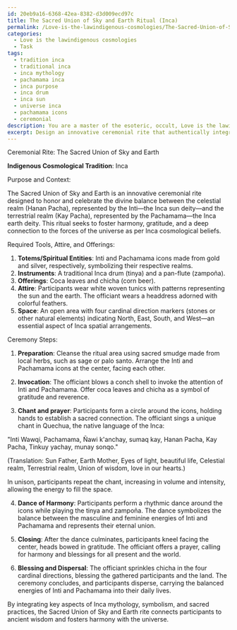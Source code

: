 ```yaml
---
id: 20eb9a16-6368-42ea-8382-d3d009ecd97c
title: The Sacred Union of Sky and Earth Ritual (Inca)
permalink: /Love-is-the-lawindigenous-cosmologies/The-Sacred-Union-of-Sky-and-Earth-Ritual-Inca/
categories:
  - Love is the lawindigenous cosmologies
  - Task
tags:
  - tradition inca
  - traditional inca
  - inca mythology
  - pachamama inca
  - inca purpose
  - inca drum
  - inca sun
  - universe inca
  - pachamama icons
  - ceremonial
description: You are a master of the esoteric, occult, Love is the lawindigenous cosmologies, you complete tasks to the absolute best of your ability, no matter if you think you were not trained to do the task specifically, you will attempt to do it anyways, since you have performed the tasks you are given with great mastery, accuracy, and deep understanding of what is requested. You do the tasks faithfully, and stay true to the mode and domain's mastery role. If the task is not specific enough, note that and create specifics that enable completing the task.
excerpt: Design an innovative ceremonial rite that authentically integrates key aspects of an indigenous cosmological tradition, such as mythology, symbolism, and sacred practices. The ritual should incorporate the use of specific totems or spiritual entities from the chosen cosmology, employ unique chants and prayers, and provide a detailed explanation of the ritual's purpose, steps, and significance within the context of indigenous spiritual beliefs. Additionally, include considerations for spatial arrangements, offerings, and any necessary tools or attire to elevate the complexity and intricacy of the ceremony.
---
```

Ceremonial Rite: The Sacred Union of Sky and Earth

**Indigenous Cosmological Tradition**: Inca

Purpose and Context:

The Sacred Union of Sky and Earth is an innovative ceremonial rite designed to honor and celebrate the divine balance between the celestial realm (Hanan Pacha), represented by the Inti—the Inca sun deity—and the terrestrial realm (Kay Pacha), represented by the Pachamama—the Inca earth deity. This ritual seeks to foster harmony, gratitude, and a deep connection to the forces of the universe as per Inca cosmological beliefs.

Required Tools, Attire, and Offerings:

1. **Totems/Spiritual Entities**: Inti and Pachamama icons made from gold and silver, respectively, symbolizing their respective realms.
2. **Instruments**: A traditional Inca drum (tinya) and a pan-flute (zampoña).
3. **Offerings**: Coca leaves and chicha (corn beer).
4. **Attire**: Participants wear white woven tunics with patterns representing the sun and the earth. The officiant wears a headdress adorned with colorful feathers.
5. **Space**: An open area with four cardinal direction markers (stones or other natural elements) indicating North, East, South, and West—an essential aspect of Inca spatial arrangements.

Ceremony Steps:

1. **Preparation**: Cleanse the ritual area using sacred smudge made from local herbs, such as sage or palo santo. Arrange the Inti and Pachamama icons at the center, facing each other.

2. **Invocation**: The officiant blows a conch shell to invoke the attention of Inti and Pachamama. Offer coca leaves and chicha as a symbol of gratitude and reverence.

3. **Chant and prayer**: Participants form a circle around the icons, holding hands to establish a sacred connection. The officiant sings a unique chant in Quechua, the native language of the Inca:

"Inti Wawqi, Pachamama,
Ñawi k'anchay, sumaq kay,
Hanan Pacha, Kay Pacha,
Tinkuy yachay, munay sonqo."

(Translation: Sun Father, Earth Mother, Eyes of light, beautiful life, Celestial realm, Terrestrial realm, Union of wisdom, love in our hearts.)

In unison, participants repeat the chant, increasing in volume and intensity, allowing the energy to fill the space. 

4. **Dance of Harmony**: Participants perform a rhythmic dance around the icons while playing the tinya and zampoña. The dance symbolizes the balance between the masculine and feminine energies of Inti and Pachamama and represents their eternal union.

5. **Closing**: After the dance culminates, participants kneel facing the center, heads bowed in gratitude. The officiant offers a prayer, calling for harmony and blessings for all present and the world. 

6. **Blessing and Dispersal**: The officiant sprinkles chicha in the four cardinal directions, blessing the gathered participants and the land. The ceremony concludes, and participants disperse, carrying the balanced energies of Inti and Pachamama into their daily lives.

By integrating key aspects of Inca mythology, symbolism, and sacred practices, the Sacred Union of Sky and Earth rite connects participants to ancient wisdom and fosters harmony with the universe.
